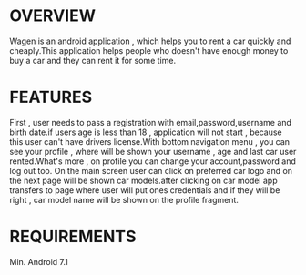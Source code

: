 # OVERVIEW
Wagen is an  android application  , which helps you to rent a car quickly and cheaply.This application helps people who doesn't have enough money to buy a car and they can rent it for some time.

# FEATURES
First , user needs to pass a registration with email,password,username and birth date.if users age is less than 18 ,  application will not start , because this user can't have drivers license.With bottom navigation menu , you can see your profile , where will be shown your username , age and last car user rented.What's more , on profile you can change your account,password and log out too. On the main screen user can click on preferred car logo and on the next page will be shown car models.after clicking on car model app transfers to page where user will put ones credentials and if they will be right , car model name will be shown on the profile fragment.

# REQUIREMENTS
Min. Android 7.1
